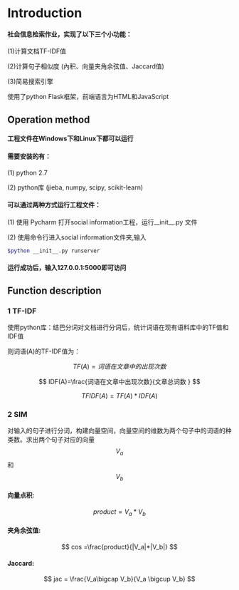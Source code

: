 # Introduction
#### 社会信息检索作业，实现了以下三个小功能：

(1)计算文档TF-IDF值

(2)计算句子相似度 (內积、向量夹角余弦值、Jaccard值)

(3)简易搜索引擎

使用了python Flask框架，前端语言为HTML和JavaScript

## Operation method

#### 工程文件在Windows下和Linux下都可以运行

#### 需要安装的有：

(1) python 2.7

(2) python库 (jieba, numpy, scipy, scikit-learn)

#### 可以通过两种方式运行工程文件：

(1) 使用 Pycharm 打开social information工程，运行\_\_init\_\_.py 文件

(2) 使用命令行进入social information文件夹,输入

```bash
$python __init__.py runserver
```

#### 运行成功后，输入127.0.0.1:5000即可访问

## Function description

### 1 TF-IDF

使用python库：结巴分词对文档进行分词后，统计词语在现有语料库中的TF值和IDF值

则词语(A)的TF-IDF值为：

$$ TF(A)=词语在文章中的出现次数 $$

$$ IDF(A)=\frac{词语在文章中出现次数}{文章总词数 } $$

$$ TFIDF(A)=TF(A)*IDF(A) $$

### 2 SIM

对输入的句子进行分词，构建向量空间，向量空间的维数为两个句子中的词语的种类数。求出两个句子对应的向量$$ V_a $$和$$ V_b $$

#### 向量点积: 

$$ product=V_a*V_b $$

#### 夹角余弦值:

 $$ cos =\frac{product}{|V_a|*|V_b|} $$

#### Jaccard: 

$$ jac = \frac{V_a\bigcap V_b}{V_a \bigcup V_b} $$

